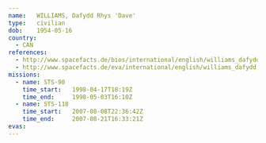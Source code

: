 ```yaml
---
name:	WILLIAMS, Dafydd Rhys 'Dave'
type:	civilian
dob:	1954-05-16
country:
  - CAN
references:
  - http://www.spacefacts.de/bios/international/english/williams_dafydd.htm
  - http://www.spacefacts.de/eva/international/english/williams_dafydd.htm
missions:
  - name: STS-90
    time_start:   1998-04-17T18:19Z
    time_end:     1998-05-03T16:10Z
  - name: STS-118
    time_start:   2007-08-08T22:36:42Z
    time_end:     2007-08-21T16:33:21Z
evas:
---
```

